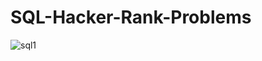 # SQL-Hacker-Rank-Problems

![sql1](https://github.com/user-attachments/assets/58b2ed99-6cd6-4423-99ea-ee64ea62bc40)
